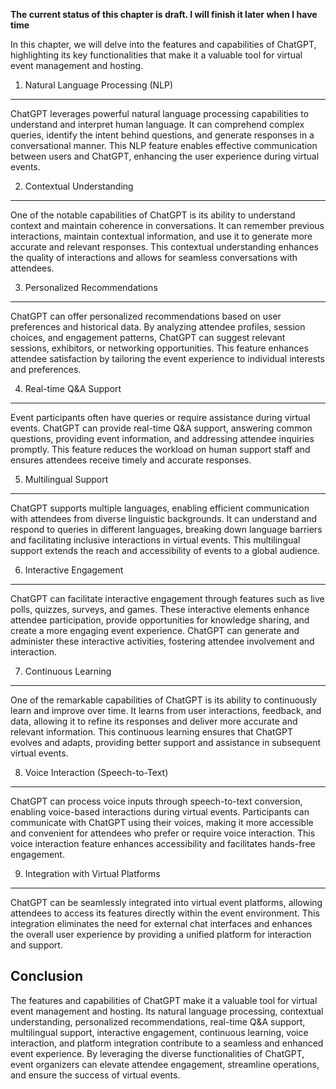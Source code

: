 **The current status of this chapter is draft. I will finish it later when I have time**

In this chapter, we will delve into the features and capabilities of ChatGPT, highlighting its key functionalities that make it a valuable tool for virtual event management and hosting.

1. Natural Language Processing (NLP)
------------------------------------

ChatGPT leverages powerful natural language processing capabilities to understand and interpret human language. It can comprehend complex queries, identify the intent behind questions, and generate responses in a conversational manner. This NLP feature enables effective communication between users and ChatGPT, enhancing the user experience during virtual events.

2. Contextual Understanding
---------------------------

One of the notable capabilities of ChatGPT is its ability to understand context and maintain coherence in conversations. It can remember previous interactions, maintain contextual information, and use it to generate more accurate and relevant responses. This contextual understanding enhances the quality of interactions and allows for seamless conversations with attendees.

3. Personalized Recommendations
-------------------------------

ChatGPT can offer personalized recommendations based on user preferences and historical data. By analyzing attendee profiles, session choices, and engagement patterns, ChatGPT can suggest relevant sessions, exhibitors, or networking opportunities. This feature enhances attendee satisfaction by tailoring the event experience to individual interests and preferences.

4. Real-time Q\&A Support
-------------------------

Event participants often have queries or require assistance during virtual events. ChatGPT can provide real-time Q\&A support, answering common questions, providing event information, and addressing attendee inquiries promptly. This feature reduces the workload on human support staff and ensures attendees receive timely and accurate responses.

5. Multilingual Support
-----------------------

ChatGPT supports multiple languages, enabling efficient communication with attendees from diverse linguistic backgrounds. It can understand and respond to queries in different languages, breaking down language barriers and facilitating inclusive interactions in virtual events. This multilingual support extends the reach and accessibility of events to a global audience.

6. Interactive Engagement
-------------------------

ChatGPT can facilitate interactive engagement through features such as live polls, quizzes, surveys, and games. These interactive elements enhance attendee participation, provide opportunities for knowledge sharing, and create a more engaging event experience. ChatGPT can generate and administer these interactive activities, fostering attendee involvement and interaction.

7. Continuous Learning
----------------------

One of the remarkable capabilities of ChatGPT is its ability to continuously learn and improve over time. It learns from user interactions, feedback, and data, allowing it to refine its responses and deliver more accurate and relevant information. This continuous learning ensures that ChatGPT evolves and adapts, providing better support and assistance in subsequent virtual events.

8. Voice Interaction (Speech-to-Text)
-------------------------------------

ChatGPT can process voice inputs through speech-to-text conversion, enabling voice-based interactions during virtual events. Participants can communicate with ChatGPT using their voices, making it more accessible and convenient for attendees who prefer or require voice interaction. This voice interaction feature enhances accessibility and facilitates hands-free engagement.

9. Integration with Virtual Platforms
-------------------------------------

ChatGPT can be seamlessly integrated into virtual event platforms, allowing attendees to access its features directly within the event environment. This integration eliminates the need for external chat interfaces and enhances the overall user experience by providing a unified platform for interaction and support.

Conclusion
----------

The features and capabilities of ChatGPT make it a valuable tool for virtual event management and hosting. Its natural language processing, contextual understanding, personalized recommendations, real-time Q\&A support, multilingual support, interactive engagement, continuous learning, voice interaction, and platform integration contribute to a seamless and enhanced event experience. By leveraging the diverse functionalities of ChatGPT, event organizers can elevate attendee engagement, streamline operations, and ensure the success of virtual events.
